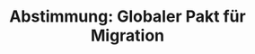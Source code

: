 ---
abstimmung:
  abstimmung: 1
  bundestagssitzung: 69
  legislaturperiode: 19
categories:
- Todo
data:
- title: Abstimmungsergebnis 20181130_1-data.pdf
  url: /res/2021-btw/abstimmungsergebnisse/20181130_1-data.pdf
- title: Abstimmungsergebnis 20181130_1_xls-data.xls
  url: /res/2021-btw/abstimmungsergebnisse/20181130_1_xls-data.xls
- title: Abstimmungsergebnis 20181130_1_xls-datacsv
  url: /res/2021-btw/abstimmungsergebnisse/csv/20181130_1_xls-datacsv
ergebnis:
  afd:
    enthaltung: 0
    gesamt: 92
    ja: 86
    nein: 0
    nichtabgegeben: 6
    ungueltig: 0
  bü90/gr:
    enthaltung: 0
    gesamt: 67
    ja: 0
    nein: 63
    nichtabgegeben: 4
    ungueltig: 0
  cdu/csu:
    enthaltung: 0
    gesamt: 246
    ja: 1
    nein: 221
    nichtabgegeben: 24
    ungueltig: 0
  die linke.:
    enthaltung: 0
    gesamt: 69
    ja: 0
    nein: 59
    nichtabgegeben: 10
    ungueltig: 0
  fdp:
    enthaltung: 0
    gesamt: 80
    ja: 0
    nein: 68
    nichtabgegeben: 12
    ungueltig: 0
  file: 20181130_1_xls-data.xls
  fraktionslos:
    enthaltung: 0
    gesamt: 3
    ja: 2
    nein: 1
    nichtabgegeben: 0
    ungueltig: 0
  spd:
    enthaltung: 0
    gesamt: 152
    ja: 0
    nein: 129
    nichtabgegeben: 23
    ungueltig: 0
layout: abstimmung
links:
- title: Link zu bundestag.de
  url: https://www.bundestag.de/parlament/plenum/abstimmung/abstimmung?id=567
preview: 'Deutscher Bundestag


  69. Sitzung des Deutschen Bundestages

  am Freitag, 30. November 2018


  Endgültiges Ergebnis der Namentlichen Abstimmung Nr. 1


  Antrag der Abgeordneten Dr. Gottfried Curio, Marc Bernhard, Peter Boehringer, weiterer

  Abgeordneter und der Fraktion der AfD

  Aufforderung zur Abgabe einer Protokollerklärung zur völkerrechtlichen beziehungsweise

  rechtlichen Unverbindlichkeit des "Global Compact for Safe, Orderly and Regular

  Migration" für die Bundesrepublik Deutschland durch die deutsche Bundesregierung
  bei

  der Unterzeichnung des Pakets im Dezember in Marrakesch - Die Bundesrepublik

  Deutschland als "permanent objector"

  - Drucksache 19/6061 -'
tags:
- Todo
title: 'Abstimmung: Globaler Pakt für Migration'
---